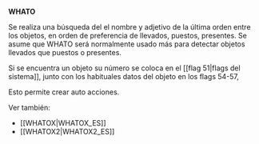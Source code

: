 **WHATO**

Se realiza una búsqueda del el nombre y adjetivo de la última orden entre los objetos, en orden de preferencia de llevados, puestos, presentes. Se asume que WHATO será normalmente usado más para detectar objetos llevados que puestos o presentes.

Si se encuentra un objeto su número se coloca en el [[flag 51|flags del sistema]], junto con los habituales datos del objeto en los flags 54-57,

Esto permite crear auto acciones.

Ver también:

* [[WHATOX|WHATOX_ES]]
* [[WHATOX2|WHATOX2_ES]]
